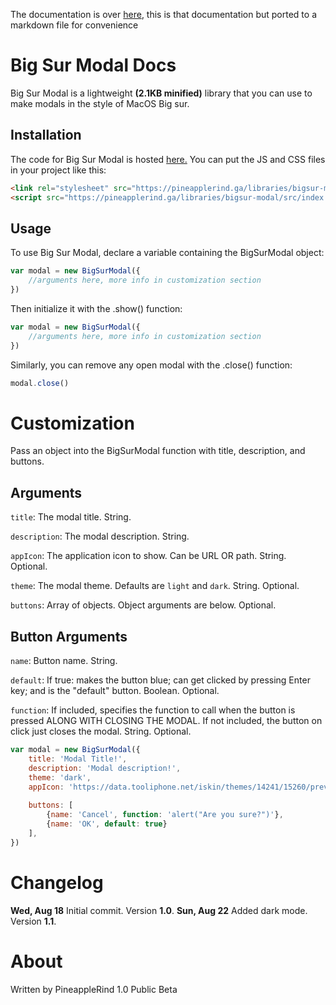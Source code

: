 The documentation is over [here](https://pineapplerind.ga/libraries/bigsur-modal/index.html), this is that documentation but ported to a markdown file for convenience

# Big Sur Modal Docs
Big Sur Modal is a lightweight **(2.1KB minified)** library that you can use to make modals in the style of MacOS Big sur.

## Installation
The code for Big Sur Modal is hosted [here.](https://pineapplerind.ga/libraries/bigsur-modal)
You can put the JS and CSS files in your project like this:

```html
<link rel="stylesheet" src="https://pineapplerind.ga/libraries/bigsur-modal/src/style.css">
<script src="https://pineapplerind.ga/libraries/bigsur-modal/src/index.min.js"></script>
```
## Usage
To use Big Sur Modal, declare a variable containing the BigSurModal object:</p>
```javascript
var modal = new BigSurModal({
    //arguments here, more info in customization section
})
```

Then initialize it with the .show() function:</p>

```javascript
var modal = new BigSurModal({
    //arguments here, more info in customization section
})
```
Similarly, you can remove any open modal with the .close() function:
```javascript
modal.close()
```

# Customization
Pass an object into the BigSurModal function with title, description, and buttons.


## Arguments
`title`: The modal title. String.

`description`: The modal description. String.

`appIcon`: The application icon to show. Can be URL OR path. String. Optional.

`theme`: The modal theme. Defaults are `light` and `dark`. String. Optional.

`buttons`: Array of objects. Object arguments are below. Optional.

## Button Arguments
`name`: Button name. String.

`default`: If true: makes the button blue; can get clicked by pressing Enter key; and is the "default" button. Boolean. Optional.

`function`: If included, specifies the function to call when the button is pressed ALONG WITH CLOSING THE MODAL. If not included, the button on click just closes the modal. String. Optional.


```javascript
var modal = new BigSurModal({
    title: 'Modal Title!', 
    description: 'Modal description!',
    theme: 'dark',  
    appIcon: 'https://data.tooliphone.net/iskin/themes/14241/15260/preview-256.png',
      
    buttons: [
        {name: 'Cancel', function: 'alert("Are you sure?")'}, 
        {name: 'OK', default: true}
    ],
})
```
# Changelog
**Wed, Aug 18** Initial commit. Version **1.0**.
**Sun, Aug 22** Added dark mode. Version **1.1**.

# About
Written by PineappleRind
1.0 Public Beta
